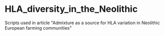 # HLA_diversity_in_the_Neolithic
Scripts used in article "Admixture as a source for HLA variation in Neolithic European farming communities"
